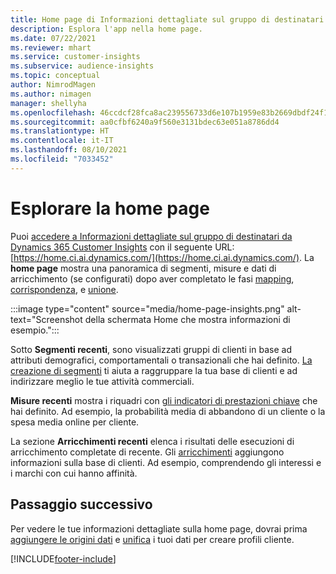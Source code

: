 ```yaml
---
title: Home page di Informazioni dettagliate sul gruppo di destinatari
description: Esplora l'app nella home page.
ms.date: 07/22/2021
ms.reviewer: mhart
ms.service: customer-insights
ms.subservice: audience-insights
ms.topic: conceptual
author: NimrodMagen
ms.author: nimagen
manager: shellyha
ms.openlocfilehash: 46ccdcf28fca8ac239556733d6e107b1959e83b2669dbdf24f143a525e8d28d3
ms.sourcegitcommit: aa0cfbf6240a9f560e3131bdec63e051a8786dd4
ms.translationtype: HT
ms.contentlocale: it-IT
ms.lasthandoff: 08/10/2021
ms.locfileid: "7033452"
---
```

# <a name="explore-the-home-page"></a>Esplorare la home page

Puoi [accedere a Informazioni dettagliate sul gruppo di destinatari da Dynamics 365 Customer Insights](https://home.ci.ai.dynamics.com/) con il seguente URL: [https://home.ci.ai.dynamics.com/](https://home.ci.ai.dynamics.com/).
La **home page** mostra una panoramica di segmenti, misure e dati di arricchimento (se configurati) dopo aver completato le fasi [mapping](map-entities.md), [corrispondenza](match-entities.md), e [unione](merge-entities.md).

:::image type="content" source="media/home-page-insights.png" alt-text="Screenshot della schermata Home che mostra informazioni di esempio.":::

Sotto **Segmenti recenti**, sono visualizzati gruppi di clienti in base ad attributi demografici, comportamentali o transazionali che hai definito. [La creazione di segmenti](segments.md) ti aiuta a raggruppare la tua base di clienti e ad indirizzare meglio le tue attività commerciali.

**Misure recenti** mostra i riquadri con [gli indicatori di prestazioni chiave](measures.md) che hai definito. Ad esempio, la probabilità media di abbandono di un cliente o la spesa media online per cliente.

La sezione **Arricchimenti recenti** elenca i risultati delle esecuzioni di arricchimento completate di recente. Gli [arricchimenti](enrichment-hub.md) aggiungono informazioni sulla base di clienti. Ad esempio, comprendendo gli interessi e i marchi con cui hanno affinità.

## <a name="next-step"></a>Passaggio successivo

Per vedere le tue informazioni dettagliate sulla home page, dovrai prima [aggiungere le origini dati](data-sources.md) e [unifica](data-unification.md) i tuoi dati per creare profili cliente.

[!INCLUDE[footer-include](../includes/footer-banner.md)]